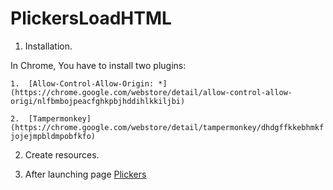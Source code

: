 # PlickersLoadHTML


1.  Installation.

In Chrome, You have to install two plugins:

`1.  [Allow-Control-Allow-Origin: *](https://chrome.google.com/webstore/detail/allow-control-allow-origi/nlfbmbojpeacfghkpbjhddihlkkiljbi)`

`2.  [Tampermonkey](https://chrome.google.com/webstore/detail/tampermonkey/dhdgffkkebhmkfjojejmpbldmpobfkfo)`

2.  Create resources.




3.  After launching page [Plickers](https://www.plickers.com)

